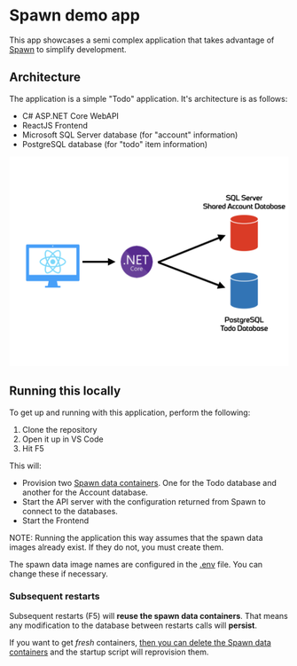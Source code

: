 # Spawn demo app

This app showcases a semi complex application that takes advantage of [Spawn](https://spawn.cc/) to simplify development.

## Architecture

The application is a simple "Todo" application. It's architecture is as follows:

* C# ASP.NET Core WebAPI
* ReactJS Frontend
* Microsoft SQL Server database (for "account" information)
* PostgreSQL database (for "todo" item information)

![architecture.png](./docs/architecture.png)

## Running this locally

To get up and running with this application, perform the following:

1) Clone the repository
2) Open it up in VS Code
3) Hit F5

This will:

* Provision two [Spawn data containers](https://spawn.cc/docs/concepts-data-container). One for the Todo database and another for the Account database.
* Start the API server with the configuration returned from Spawn to connect to the databases.
* Start the Frontend

NOTE: Running the application this way assumes that the spawn data images already exist. If they do not, you must create them.

The spawn data image names are configured in the [.env](.env) file. You can change these if necessary.

### Subsequent restarts

Subsequent restarts (F5) will **reuse the spawn data containers**. That means any modification to the database between restarts calls will **persist**.

If you want to get _fresh_ containers, [then you can delete the Spawn data containers](https://spawn.cc/docs/spawnctl-dc-delete) and the startup script will reprovision them.
